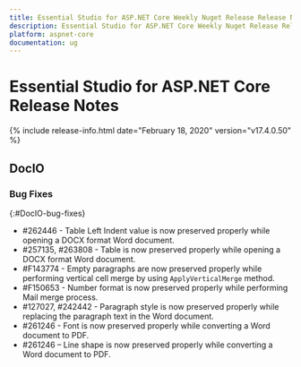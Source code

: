 ```yaml
---
title: Essential Studio for ASP.NET Core Weekly Nuget Release Release Notes  
description: Essential Studio for ASP.NET Core Weekly Nuget Release Release Notes  
platform: aspnet-core
documentation: ug
---
```


# Essential Studio for ASP.NET Core  Release Notes  

{% include release-info.html date="February 18, 2020"  version="v17.4.0.50" %} 






## DocIO

### Bug Fixes
{:#DocIO-bug-fixes}

* \#262446 - Table Left Indent value is now preserved properly while opening a DOCX format Word document.
* \#257135, \#263808 - Table is now preserved properly while opening a DOCX format Word document.
* \#F143774 - Empty paragraphs are now preserved properly while performing vertical cell merge by using `ApplyVerticalMerge` method.
* \#F150653 - Number format is now preserved properly while performing Mail merge process.
* \#127027, \#242442 - Paragraph style is now preserved properly while replacing the paragraph text in the Word document.
* \#261246 - Font is now preserved properly while converting a Word document to PDF.
* \#261246 – Line shape is now preserved properly while converting a Word document to PDF.
